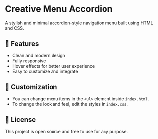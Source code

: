 # Creative Menu Accordion

A stylish and minimal accordion-style navigation menu built using HTML and CSS.

## 🧾 Features

- Clean and modern design
- Fully responsive
- Hover effects for better user experience
- Easy to customize and integrate

## 🔧 Customization

- You can change menu items in the `<ul>` element inside `index.html`.
- To change the look and feel, edit the styles in `index.css`.

## 📄 License

This project is open source and free to use for any purpose.
